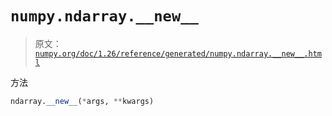 # `numpy.ndarray.__new__`

> 原文：[`numpy.org/doc/1.26/reference/generated/numpy.ndarray.__new__.html`](https://numpy.org/doc/1.26/reference/generated/numpy.ndarray.__new__.html)

方法

```py
ndarray.__new__(*args, **kwargs)
```
